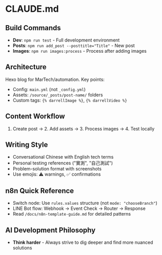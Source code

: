 # CLAUDE.md

## Build Commands
- **Dev**: `npm run test` - Full development environment
- **Posts**: `npm run add_post --posttitle="Title"` - New post
- **Images**: `npm run images:process` - Process after adding images

## Architecture
Hexo blog for MarTech/automation. Key points:
- Config: `main.yml` (not `_config.yml`)
- Assets: `/source/_posts/post-name/` folders
- Custom tags: `{% darrellImage %}`, `{% darrellVideo %}`

## Content Workflow
1. Create post → 2. Add assets → 3. Process images → 4. Test locally

## Writing Style
- Conversational Chinese with English tech terms
- Personal testing references ("實測", "自己測試")
- Problem-solution format with screenshots
- Use emojis: ⚠️ warnings, ✅ confirmations


## n8n Quick Reference
- Switch node: Use `rules.values` structure (not `mode: "chooseBranch"`)
- LINE Bot flow: Webhook → Event Check → Router → Response
- Read `/docs/n8n-template-guide.md` for detailed patterns

## AI Development Philosophy
- **Think harder** - Always strive to dig deeper and find more nuanced solutions